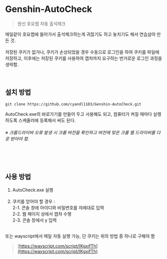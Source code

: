 # Genshin-AutoCheck
> 원신 호요랩 자동 출석체크

매일같이 호요랩에 들어가서 출석체크하는게 귀찮기도 하고 놓치기도 해서 연습삼아 만든 것. 
<br><br>
저장된 쿠키가 없거나, 쿠키가 손상되었을 경우 수동으로 로그인을 하여 쿠키를 파일에 저장하고, 이후에는 저장된 쿠키를 사용하여 캡챠까지 요구하는 번거로운 로그인 과정을 생락함.
<br><br><br>

## 설치 방법
```
git clone https://github.com/cyandl1103/Genshin-AutoCheck.git
```
AutoCheck.exe의 바로가기를 만들어 두고 사용해도 되고,
컴퓨터가 켜질 때마다 실행하도록 스케줄러에 등록해서 써도 된다.

###### ※ 크롬드라이버 오류 발생 시 크롬 버전을 확인하고 버전에 맞은 크롬 웹 드라이버를 다운 받아야 함.
<br><br>

## 사용 방법
1. AutoCheck.exe 실행<br><br>
2. 쿠키를 얻어야 할 경우 :<br>
2-1. 콘솔 창에 아이디와 비밀번호를 차례대로 입력<br>
2-2. 웹 페이지 상에서 캡챠 수행<br>
2-3. 콘솔 창에서 y 입력<br><br>

또는 wayscript에서 매일 자동 실행 가능, 단 쿠키는 위의 방법 중 하나로 구해야 함


> [https://wayscript.com/script/IKgxifTh](https://wayscript.com/script/IKgxifTh)

